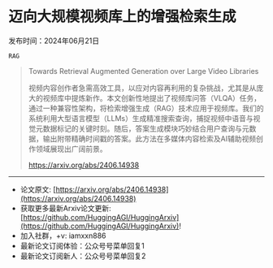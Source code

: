 # 迈向大规模视频库上的增强检索生成
发布时间：2024年06月21日

`RAG`
> Towards Retrieval Augmented Generation over Large Video Libraries
>
> 视频内容创作者急需高效工具，以应对内容再利用的复杂挑战，尤其是从庞大的视频库中提炼新作。本文创新性地提出了视频库问答（VLQA）任务，通过一种兼容性架构，将检索增强生成（RAG）技术应用于视频库。我们的系统利用大型语言模型（LLMs）生成精准搜索查询，捕捉视频中语音与视觉元数据标记的关键时刻。随后，答案生成模块巧妙结合用户查询与元数据，输出附带精确时间戳的答案。此方法在多媒体内容检索及AI辅助视频创作领域展现出广阔前景。
>
> https://arxiv.org/abs/2406.14938


<hr />

- 论文原文: [https://arxiv.org/abs/2406.14938](https://arxiv.org/abs/2406.14938)
- 获取更多最新Arxiv论文更新: [https://github.com/HuggingAGI/HuggingArxiv](https://github.com/HuggingAGI/HuggingArxiv)!
- 加入社群，+v: iamxxn886
- 最新论文订阅体验：公众号号菜单回复1
- 最新论文订阅新人：公众号号菜单回复2